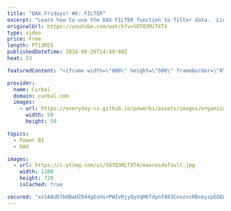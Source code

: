 ```yaml
---
title: "DAX Fridays! #6: FILTER"
excerpt: "Learn how to use the DAX FILTER function to filter data.  Link to PBI file: https://curbal.com/blog/glossary/filter-dax   PREVIOUS VIDEO: https://www.youtube.com/watch?v=-oDpOfhgmzA NEXT VIDEO:-  You can apply filters in formulas that take a table as input. Instead of entering a table name, you use the"
originalUrl: https://youtube.com/watch?v=SOTQ3MiTXT4
type: video
price: Free
length: PT13M2S
publishedDateTime: 2016-09-26T14:49:00Z
heat: 53

featuredContent: "<iframe width=\"800\" height=\"500\" frameborder=\"0\" src=\"https://www.youtube.com/embed/SOTQ3MiTXT4\" allow=\"accelerometer; autoplay; encrypted-media; gyroscope; picture-in-picture\" allowfullscreen></iframe>"

provider:
  name: Curbal
  domain: curbal.com
  images:
    - url: https://everyday-cc.github.io/powerbi/assets/images/organizations/curbal.com-50x50.jpg
      width: 50
      height: 50

topics:
  - Power BI
  - DAX

images:
  - url: https://i.ytimg.com/vi/SOTQ3MiTXT4/maxresdefault.jpg
    width: 1280
    height: 720
    isCached: true

secured: "xo1AAUD7bOBaHZ944gEsHs+PWIVRjyQyVqM6fdynf883CnvzncRBxeyzpEOEWss0MS3NAEwVjJyHMVwKfBahS06yJ444+5divsKf5+Dug5IVW6SzRHQRdswmXG7v+Kpt3hDknvsV40fs6et3rcsj+khaiOQ6O+JFlbZiI9Jmeesy+NjM+kLUpPPd2rJltFThsjre9Z4PLq96caEDbutrx49rAI0HLVCgcbh0Xb+J9dIWuMSir/9xaTjTbm9/Ihzabx1xbpjQE+K7EsR1UlLw9Gk9g/5GhJOE9F3i4rSemCDOdwaWssheVEmPy7rbRI4j99NkZULsOY0lvTythbO7DDpGaSo70b2UryjC4Iwk06pvPheC7NwyEjXYdevtYRCD3f5VB6VQEoncpzYCLSOwvkbqVwMYwbincgVmFinVPR8=;xsqeBb1GJOdwENBNkLBa8A=="
---
```


